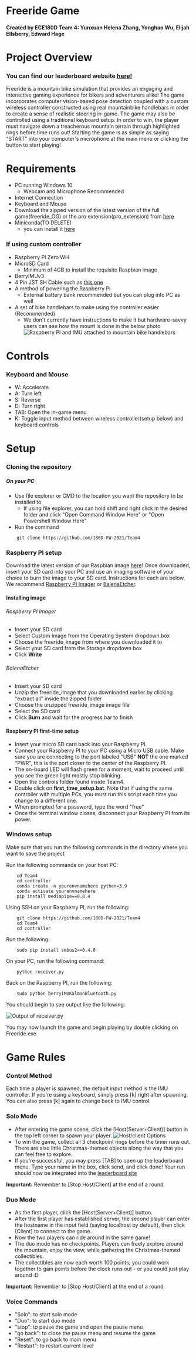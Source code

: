 # Freeride Game
#### Created by ECE180D Team 4: Yunxuan Helena Zhang, Yonghao Wu, Elijah Ellsberry, Edward Hage  

# Project Overview
### You can find our leaderboard website [here!](https://freeride-leaderboard.herokuapp.com/)

Freeride is a mountain bike simulation that provides an engaging and interactive gaming experience for bikers and adventurers alike!
The game incorporates computer vision-based pose detection coupled with a custom wireless controller constructed using real mountainbike handlebars in order to create a sense of realistic steering in-game. The game may also be controlled using a traditional keyboard setup. In order to win, the player must navigate down a treacherous mountain terrain through highlighted rings before time runs out! Starting the game is as simple as saying "START" into your computer's microphone at the main menu or clicking the button to start playing!  

# Requirements

* PC running Windows 10
    * Webcam and Microphone Recommended
* Internet Connection
* Keyboard and Mouse
* Download the zipped version of the latest version of the full game(freeride_OG) or the pro extension(pro_extension) from [here](https://drive.google.com/drive/folders/1TNyI20opnT0iORDcK3ohroQoQwGf5iiG?usp=sharing)
* Miniconda(TO DELETE)
    * you can install it [here](https://docs.conda.io/en/latest/miniconda.html)

### If using custom controller

* Raspberry PI Zero WH
* MicroSD Card
    * Minimum of 4GB to install the requisite Raspbian image
* BerryIMUv3
* 4 Pin JST SH Cable such as [this one](https://www.adafruit.com/product/4397)
* A method of powering the Raspberry Pi
    * External battery bank recommended but you can plug into PC as well
* A set of bike handlebars to make using the controller easier (Recommended)
    * We don't currently have instructions to make it but hardware-savvy users can see how the mount is done in the below photo
![Raspberry PI and IMU attached to mountain bike handlebars](/images/controller.png)  

# Controls
### Keyboard and Mouse
* W: Accelerate
* A: Turn left
* S: Reverse
* D: Turn right
* TAB: Open the in-game menu
* K: Toggle input method between wireless controller(setup below) and keyboard controls

# Setup

### Cloning the repository

##### On your PC
* Use file explorer or CMD to the location you want the repository to be installed to
    * If using file explorer, you can hold shift and right click in the desired folder and click "Open Command Window Here" or "Open Powershell Window Here"
* Run the command
```
    git clone https://github.com/180D-FW-2021/Team4
```

### Raspberry PI setup

Download the latest version of our Raspbian image [here](https://drive.google.com/file/d/1xR5fUs9Dn2AiZSrX5KjP963uS0IBcHe7/view?usp=sharing)!
Once downloaded, insert your SD card into your PC and use an imaging software of your choice to burn the image to your SD card. Instructions for each are below. We recommend [Raspberry PI Imager](https://downloads.raspberrypi.org/imager/imager_latest.exe) or [BalenaEtcher](https://github.com/balena-io/etcher/releases/download/v1.7.7/balenaEtcher-Portable-1.7.7.exe?d_id=9cccbf8a-2c5a-45c8-905c-2a206ba5e6d4R).

#### Installing image

###### Raspberry PI Imager

* Insert your SD card
* Select Custom Image from the Operating System dropdown box
* Choose the freeride_image from where you downloaded it to
* Select your SD card from the Storage dropdown box
* Click **Write**

###### BalenaEtcher

* Insert your SD card
* Unzip the freeride_image that you downloaded earlier by clicking "extract all" inside the zipped folder
* Choose the unzipped freeride_image image file
* Select the SD card
* Click **Burn** and wait for the progress bar to finish

#### Raspberry PI first-time setup

* Insert your micro SD card back into your Raspberry PI.
* Connect your Raspberry PI to your PC using a Micro USB cable. Make sure you are connecting to the port labeled "USB" **NOT** the one marked "PWR", this is the port closer to the center of the Raspberry PI. 
* The on-board LED will flash green for a moment, wait to proceed until you see the green light mostly stop blinking.
* Open the controls folder found inside Team4.
* Double click on **first_time_setup.bat**. Note that if using the same controller with multiple PCs, you must run this script each time you change to a different one.
* When prompted for a password, type the word "free"
* Once the terminal window closes, disconnect your Raspberry PI from its power.

### Windows setup

Make sure that you run the following commands in the directory where you want to save the project

Run the following commands on your host PC:
```
    cd Team4
    cd controller
    conda create -n yourenvnamehere python=3.9
    conda activate yourenvnamehere
    pip install mediapipe==0.8.4
``` 
Using SSH on your Raspberry PI, run the following:
```
    git clone https://github.com/180D-FW-2021/Team4
    cd Team4
    cd controller
```

Run the following:
```
    sudo pip install smbus2==0.4.0
```
On your PC, run the following command:
```
    python receiver.py
```    
Back on the Raspberry PI, run the following:
```
    sudo python berryIMUKalmanBluetooth.py
```
You should begin to see output like the following:  

![Output of receiver.py](/images/output.png)

You may now launch the game and begin playing by double clicking on Freeride.exe

    
# Game Rules

### Control Method
Each time a player is spawned, the default input method is the IMU controller. If you're using a keyboard, simply press [k] right after spawning. You can also press [k] again to change back to IMU control.

### Solo Mode

* After entering the game scene, click the [Host(Server+Client)] button in the top left corner to spawn your player.
![Host/client Options](/images/ss1.png)
* To win the game, collect all 3 checkpoint rings before the timer runs out. There are also little Christmas-themed objects along the way that you can feel free to explore.
* If you're successful, you may press [TAB] to open up the leaderboard menu. Type your name in the box, click send, and click done! Your run should now be integrated into the [leaderboard site](https://freeride-leaderboard.herokuapp.com)

**Important:** Remember to [Stop Host/Client] at the end of a round.

### Duo Mode

* As the first player, click the [Host(Server+Client)] button.
* After the first player has established server, the second player can enter the hostname in the input field (saying localhost by default), then click [Client] to connect to the game.
* Now the two players can ride around in the same game!
* The duo mode has no checkpoints. Players can freely explore around the mountain, enjoy the view, while gathering the Christmas-themed collectibles.
* The collectibles are now each worth 100 points; you could work together to gain points before the clock runs out - or you could just play around :D

**Important:** Remember to [Stop Host/Client] at the end of a round.

### Voice Commands

* "Solo": to start solo mode
* "Duo": to start duo mode
* "stop": to pause the game and open the pause menu
* "go back": to close the pause menu and resume the game
* "Reset": to go back to main menu
* "Restart": to restart current level
